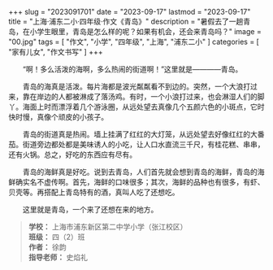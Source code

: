 +++
slug = "2023091701"
date = "2023-09-17"
lastmod = "2023-09-17"
title = "上海·浦东二小·四年级·作文《青岛》"
description = "暑假去了一趟青岛，在小学生眼里，青岛是怎么样的呢？如果有机会，还会来青岛吗？"
image = "00.jpg"
tags = [ "作文", "小学", "四年级", "上海", "浦东二小" ]
categories = [ "家有儿女", "作文书写" ]
+++

&emsp;&emsp;“啊！多么活泼的海啊，多么热闹的街道啊！”这里就是————青岛。

&emsp;&emsp;青岛的海真是活泼。每片海都是波光粼粼看不到边的。突然，一个大浪打过来，靠在岸边的人都被淋成了落汤鸡。有时，一个小浪打过来，也会淋湿人们的脚丫。海面上时而漂浮着几个游泳圈，从远处望去真像几个五颜六色的小斑点，它时快时慢，真像个顽皮的小孩子。

&emsp;&emsp;青岛的街道真是热闹。墙上挂满了红红的大灯笼，从远处望去好像红红的大番茄。街道旁边都处都是美味诱人的小吃，让人口水直流三千尺，有桂花糕、串串，还有火锅。总之，好吃的东西应有尽有。

&emsp;&emsp;青岛的海鲜真是好吃。说到去青岛，人们首先就会想到青岛的海鲜，青岛的海鲜确实名不虚传啊。首先，海鲜的口味很多；其次，海鲜的品种也有很多，有虾、贝壳等。再搭配上青岛特有的酒，真叫人吃了还想吃。

&emsp;&emsp;这里就是青岛，一个来了还想在来的地方。

> **学校：** 上海市浦东新区第二中学小学（张江校区）
> <br/>**班级：** 四（2）班
> <br/>**作者：** 徐韵
> <br/>**指导老师：** 史焰礼

